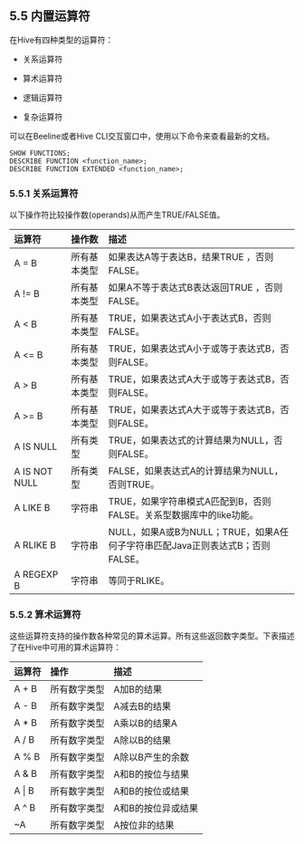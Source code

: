 ## 5.5 内置运算符

在Hive有四种类型的运算符：

* 关系运算符

* 算术运算符

* 逻辑运算符

* 复杂运算符

可以在Beeline或者Hive CLI交互窗口中，使用以下命令来查看最新的文档。

```
SHOW FUNCTIONS;
DESCRIBE FUNCTION <function_name>;
DESCRIBE FUNCTION EXTENDED <function_name>;
```

### 5.5.1 关系运算符

以下操作符比较操作数\(operands\)从而产生TRUE/FALSE值。

| 运算符 | 操作数 | 描述 |
| :--- | :--- | :--- |
| A = B | 所有基本类型 | 如果表达A等于表达B，结果TRUE ，否则FALSE。 |
| A != B | 所有基本类型 | 如果A不等于表达式B表达返回TRUE ，否则FALSE。 |
| A &lt; B | 所有基本类型 | TRUE，如果表达式A小于表达式B，否则FALSE。 |
| A &lt;= B | 所有基本类型 | TRUE，如果表达式A小于或等于表达式B，否则FALSE。 |
| A &gt; B | 所有基本类型 | TRUE，如果表达式A大于或等于表达式B，否则FALSE。 |
| A &gt;= B | 所有基本类型 | TRUE，如果表达式A大于或等于表达式B，否则FALSE。 |
| A IS NULL | 所有类型 | TRUE，如果表达式的计算结果为NULL，否则FALSE。 |
| A IS NOT NULL | 所有类型 | FALSE，如果表达式A的计算结果为NULL，否则TRUE。 |
| A LIKE B | 字符串 | TRUE，如果字符串模式A匹配到B，否则FALSE。关系型数据库中的like功能。 |
| A RLIKE B | 字符串 | NULL，如果A或B为NULL；TRUE，如果A任何子字符串匹配Java正则表达式B；否则FALSE。 |
| A REGEXP B | 字符串 | 等同于RLIKE。 |

### 5.5.2 算术运算符

这些运算符支持的操作数各种常见的算术运算。所有这些返回数字类型。下表描述了在Hive中可用的算术运算符：

| 运算符 | 操作 | 描述 |
| :--- | :--- | :--- |
| A + B | 所有数字类型 | A加B的结果 |
| A - B | 所有数字类型 | A减去B的结果 |
| A \* B | 所有数字类型 | A乘以B的结果A |
| A / B | 所有数字类型 | A除以B的结果 |
| A % B | 所有数字类型 | A除以B产生的余数 |
| A & B | 所有数字类型 | A和B的按位与结果 |
| A \| B | 所有数字类型 | A和B的按位或结果 |
| A ^ B | 所有数字类型 | A和B的按位异或结果 |
| ~A | 所有数字类型 | A按位非的结果 |



